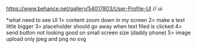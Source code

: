 https://www.behance.net/gallery/54017803/User-Profile-UI // ui 

*what need to see
UI
1> content zoom down in my screen
2> make a text little bigger
3> placeholder should go away when text filed is clicked
4> send button not looking good on small screen size (daddy phone)
5> image upload only jpeg and png no svg